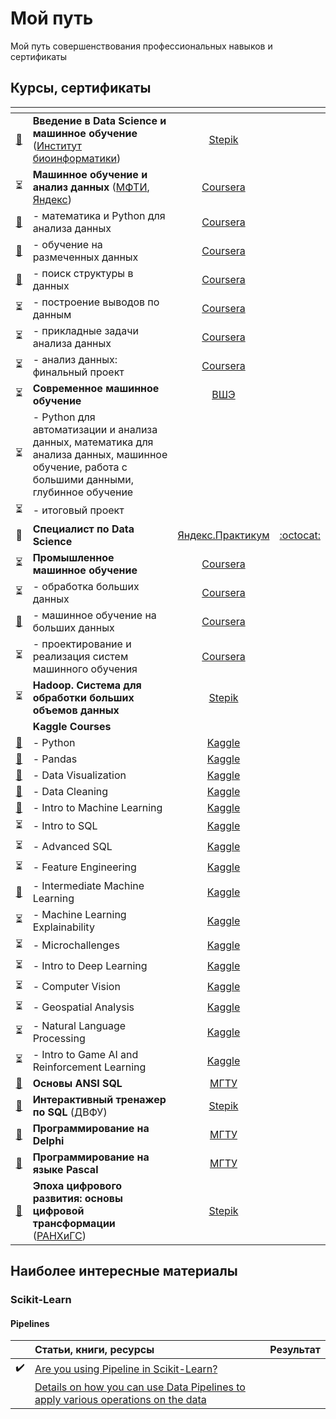 # Мой путь
Мой путь совершенствования профессиональных навыков и сертификаты

## Курсы, сертификаты

|<!-- -->|<!-- -->|<!-- -->|<!-- -->|
|:-:|:-|:-:|:-:|
|[:scroll:](https://stepik.org/cert/852774)|**Введение в Data Science и машинное обучение** ([Институт биоинформатики](https://bioinf.me/))|[Stepik](https://stepik.org/course/4852)||
|:hourglass_flowing_sand:|**Машинное обучение и анализ данных** ([МФТИ](https://mipt.ru/), [Яндекс](https://yandex.ru/online-courses/))|[Coursera](https://www.coursera.org/learn/mathematics-and-python)||
|[:scroll:](https://www.coursera.org/verify/8PEBN28YUXZC)|- математика и Python для анализа данных|[Coursera](https://www.coursera.org/learn/mathematics-and-python?specialization=machine-learning-data-analysis)||
|[:scroll:](https://www.coursera.org/verify/G75BKCHUUH2F)|- обучение на размеченных данных|[Coursera](https://www.coursera.org/learn/supervised-learning?specialization=machine-learning-data-analysis)||
|[:scroll:](https://www.coursera.org/verify/ZULA5KY5GNBH)|- поиск структуры в данных|[Coursera](https://www.coursera.org/learn/unsupervised-learning?specialization=machine-learning-data-analysis)||
|:hourglass_flowing_sand:|- построение выводов по данным|[Coursera](https://www.coursera.org/learn/stats-for-data-analysis?specialization=machine-learning-data-analysis)||
|:hourglass_flowing_sand:|- прикладные задачи анализа данных|[Coursera](https://www.coursera.org/learn/data-analysis-applications)||
|:hourglass_flowing_sand:|- анализ данных: финальный проект|[Coursera](https://www.coursera.org/learn/data-analysis-project)||
|:hourglass_flowing_sand:|**Современное машинное обучение**|[ВШЭ](https://cs.hse.ru/dpo/mlonline)||
|:hourglass_flowing_sand:|- Python для автоматизации и анализа данных, математика для анализа данных, машинное обучение, работа с большими данными, глубинное обучение|||
|:hourglass_flowing_sand:|- итоговый проект|||
|:raised_eyebrow:|**Специалист по Data Science**|[Яндекс.Практикум](https://praktikum.yandex.ru/data-scientist/)|[:octocat:](https://github.com/Bombardier2000/Data-Science-Yandex-Praktikum-2020)|
|:hourglass_flowing_sand:|**Промышленное машинное обучение**|[Coursera](https://www.coursera.org/specializations/industrial-machine-learning)||
|:hourglass_flowing_sand:|- обработка больших данных|[Coursera](https://www.coursera.org/learn/big-data-processing/home/welcome)||
|[:scroll:](https://www.coursera.org/verify/354TRWJDMMGJ)|- машинное обучение на больших данных|[Coursera](https://www.coursera.org/learn/machine-learning-on-big-data/home/welcome)||
|:hourglass_flowing_sand:|- проектирование и реализация систем машинного обучения|[Coursera](https://www.coursera.org/learn/machine-learning-design/home/welcome)||
|:hourglass_flowing_sand:|**Hadoop. Система для обработки больших объемов данных**|[Stepik](https://stepik.org/150)||
||**Kaggle Courses**|||
|[:scroll:](https://www.kaggle.com/learn/certification/denisabrashin/python)|- Python|[Kaggle](https://www.kaggle.com/learn/python)||
|[:scroll:](https://www.kaggle.com/learn/certification/denisabrashin/pandas)|- Pandas|[Kaggle](https://www.kaggle.com/learn/pandas)||
|[:scroll:](https://www.kaggle.com/learn/certification/denisabrashin/data-visualization)|- Data Visualization|[Kaggle](https://www.kaggle.com/learn/data-visualization)||
|[:scroll:](https://www.kaggle.com/learn/certification/denisabrashin/data-cleaning)|- Data Cleaning|[Kaggle](https://www.kaggle.com/learn/data-cleaning)||
|[:scroll:](https://www.kaggle.com/learn/certification/denisabrashin/intro-to-machine-learning)|- Intro to Machine Learning|[Kaggle](https://www.kaggle.com/learn/intro-to-machine-learning)||
|:hourglass_flowing_sand:|- Intro to SQL|[Kaggle](https://www.kaggle.com/learn/intro-to-sql)||
|:hourglass_flowing_sand:|- Advanced SQL|[Kaggle](https://www.kaggle.com/learn/advanced-sql)||
|:hourglass_flowing_sand:|- Feature Engineering|[Kaggle](https://www.kaggle.com/learn/feature-engineering)||
|[:scroll:](https://www.kaggle.com/learn/certification/denisabrashin/intermediate-machine-learning)|- Intermediate Machine Learning|[Kaggle](https://www.kaggle.com/learn/certification/denisabrashin/intermediate-machine-learning)||
|:hourglass_flowing_sand:|- Machine Learning Explainability|[Kaggle](https://www.kaggle.com/learn/machine-learning-explainability)||
|:hourglass_flowing_sand:|- Microchallenges|[Kaggle](https://www.kaggle.com/learn/microchallenges)||
|:hourglass_flowing_sand:|- Intro to Deep Learning|[Kaggle](https://www.kaggle.com/learn/intro-to-deep-learning)||
|:hourglass_flowing_sand:|- Computer Vision|[Kaggle](https://www.kaggle.com/learn/computer-vision)||
|:hourglass_flowing_sand:|- Geospatial Analysis|[Kaggle](https://www.kaggle.com/learn/geospatial-analysis)||
|:hourglass_flowing_sand:|- Natural Language Processing|[Kaggle](https://www.kaggle.com/learn/natural-language-processing)||
|:hourglass_flowing_sand:|- Intro to Game AI and Reinforcement Learning|[Kaggle](https://www.kaggle.com/learn/intro-to-game-ai-and-reinforcement-learning)||
|[:scroll:](https://cdn.specialist.ru/Content/Image/User/UserTestCert/326035.png)|**Основы ANSI SQL**|[МГТУ](https://www.specialist.ru/)||
|[:scroll:](https://stepik.org/cert/867697)|**Интерактивный тренажер по SQL** (ДВФУ)|[Stepik](https://stepik.org/course/63054)||
|[:scroll:](https://cdn.specialist.ru/Content/Image/User/UserTestCert/326212.png)|**Программирование на Delphi**|[МГТУ](https://www.specialist.ru/)||
|[:scroll:](https://cdn.specialist.ru/Content/Image/User/UserTestCert/1302698.png)|**Программирование на языке Pascal**|[МГТУ](https://www.specialist.ru/)||
|[:scroll:](https://stepik.org/cert/867697)|**Эпоха цифрового развития: основы цифровой трансформации** ([РАНХиГС](https://cdto.ranepa.ru/))|[Stepik](https://stepik.org/course/65359)||

## Наиболее интересные материалы

### Scikit-Learn

#### Pipelines
||Статьи, книги, ресурсы|Результат|
|:-:|:-|:-:|
|:heavy_check_mark:|[Are you using Pipeline in Scikit-Learn?](https://towardsdatascience.com/are-you-using-pipeline-in-scikit-learn-ac4cd85cb27f)|
||[Details on how you can use Data Pipelines to apply various operations on the data](https://github.com/ankitgoel1602/data-science/tree/master/data-pipeline])||

